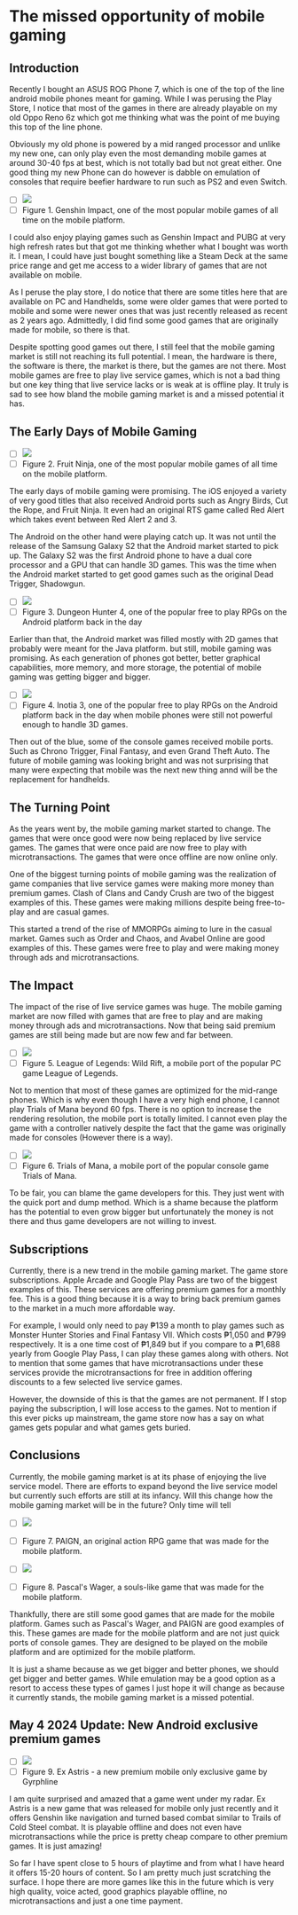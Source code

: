 # The missed opportunity of mobile gaming

## Introduction


Recently I bought an ASUS ROG Phone 7, which is one of the top of the line android mobile phones meant for gaming. While I was perusing the Play Store, I notice that most of the games in there are already playable on my old Oppo Reno 6z which got me thinking what was the point of me buying this top of the line phone.

Obviously my old phone is powered by a mid ranged processor and unlike my new one, can only play even the most demanding mobile games at around 30\-40 fps at best, which is not totally bad but not great either. One good thing my new Phone can do however is dabble on emulation of consoles that require beefier hardware to run such as PS2 and even Switch.

- [ ] [![](images/genshin_impact_tmb.png)](images/genshin_impact.png)
- [ ] Figure 1\. Genshin Impact, one of the most popular mobile games of all time on the mobile platform.

I could also enjoy playing games such as Genshin Impact and PUBG at very high refresh rates but that got me thinking whether what I bought was worth it. I mean, I could have just bought something like a Steam Deck at the same price range and get me access to a wider library of games that are not available on mobile.

As I peruse the play store, I do notice that there are some titles here that are available on PC and Handhelds, some were older games that were ported to mobile and some were newer ones that was just recently released as recent as 2 years ago. Admittedly, I did find some good games that are originally made for mobile, so there is that.

Despite spotting good games out there, I still feel that the mobile gaming market is still not reaching its full potential. I mean, the hardware is there, the software is there, the market is there, but the games are not there. Most mobile games are free to play live service games, which is not a bad thing but one key thing that live service lacks or is weak at is offline play. It truly is sad to see how bland the mobile gaming market is and a missed potential it has.

## The Early Days of Mobile Gaming

- [ ] [![](images/fruit_ninja_tmb.png)](images/fruit_ninja.png)
- [ ] Figure 2\. Fruit Ninja, one of the most popular mobile games of all time on the mobile platform.

The early days of mobile gaming were promising. The iOS enjoyed a variety of very good titles that also received Android ports such as Angry Birds, Cut the Rope, and Fruit Ninja. It even had an original RTS game called Red Alert which takes event between Red Alert 2 and 3\.

The Android on the other hand were playing catch up. It was not until the release of the Samsung Galaxy S2 that the Android market started to pick up. The Galaxy S2 was the first Android phone to have a dual core processor and a GPU that can handle 3D games. This was the time when the Android market started to get good games such as the original Dead Trigger, Shadowgun.

- [ ] [![](images/dungeon_hunter4_tmb.jpg)](images/dungeon_hunter4.jpg)
- [ ] Figure 3\. Dungeon Hunter 4, one of the popular free to play RPGs on the Android platform back in the day

Earlier than that, the Android market was filled mostly with 2D games that probably were meant for the Java platform. but still, mobile gaming was promising. As each generation of phones got better, better graphical capabilities, more memory, and more storage, the potential of mobile gaming was getting bigger and bigger.

- [ ] [![](images/inotia_3_tmb.png)](images/inotia_3.png)
- [ ] Figure 4\. Inotia 3, one of the popular free to play RPGs on the Android platform back in the day when mobile phones were still not powerful enough to handle 3D games.

Then out of the blue, some of the console games received mobile ports. Such as Chrono Trigger, Final Fantasy, and even Grand Theft Auto. The future of mobile gaming was looking bright and was not surprising that many were expecting that mobile was the next new thing annd will be the replacement for handhelds.

## The Turning Point

As the years went by, the mobile gaming market started to change. The games that were once good were now being replaced by live service games. The games that were once paid are now free to play with microtransactions. The games that were once offline are now online only.

One of the biggest turning points of mobile gaming was the realization of game companies that live service games were making more money than premium games. Clash of Clans and Candy Crush are two of the biggest examples of this. These games were making millions despite being free\-to\-play and are casual games.

This started a trend of the rise of MMORPGs aiming to lure in the casual market. Games such as Order and Chaos, and Avabel Online are good examples of this. These games were free to play and were making money through ads and microtransactions.

## The Impact

The impact of the rise of live service games was huge. The mobile gaming market are now filled with games that are free to play and are making money through ads and microtransactions. Now that being said premium games are still being made but are now few and far between.

- [ ] [![](images/wild_rifts_tmb.png)](images/wild_rifts.png)
- [ ] Figure 5\. League of Legends: Wild Rift, a mobile port of the popular PC game League of Legends.

Not to mention that most of these games are optimized for the mid\-range phones. Which is why even though I have a very high end phone, I cannot play Trials of Mana beyond 60 fps. There is no option to increase the rendering resolution, the mobile port is totally limited. I cannot even play the game with a controller natively despite the fact that the game was originally made for consoles (However there is a way).

- [ ] [![](images/trials_of_mana_tmb.png)](images/trials_of_mana.png)
- [ ] Figure 6\. Trials of Mana, a mobile port of the popular console game Trials of Mana.

To be fair, you can blame the game developers for this. They just went with the quick port and dump method. Which is a shame because the platform has the potential to even grow bigger but unfortunately the money is not there and thus game developers are not willing to invest.


## Subscriptions

Currently, there is a new trend in the mobile gaming market. The game store subscriptions. Apple Arcade and Google Play Pass are two of the biggest examples of this. These services are offering premium games for a monthly fee. This is a good thing because it is a way to bring back premium games to the market in a much more affordable way.

For example, I would only need to pay ₱139 a month to play games such as Monster Hunter Stories and Final Fantasy VII. Which costs ₱1,050 and ₱799 respectively. It is a one time cost of ₱1,849 but if you compare to a ₱1,688 yearly from Google Play Pass, I can play these games  along with others. Not to mention that some games that have microtransactions under these services provide the microtransactions for free in addition offering discounts to a few selected live service games.

However, the downside of this is that the games are not permanent. If I stop paying the subscription, I will lose access to the games. Not to mention if this ever picks up mainstream, the game store now has a say on what games gets popular and what games gets buried.

## Conclusions

Currently, the mobile gaming market is at its phase of enjoying the live service model. There are efforts to expand beyond the live service model but currently such efforts are still at its infancy. Will this change how the mobile gaming market will be in the future? Only time will tell

- [ ] [![](images/paign_tmb.png)](images/paign.png)
- [ ] Figure 7\. PAIGN, an original action RPG game that was made for the mobile platform.

- [ ] [![](images/pascal_wager_tmb.png)](images/pascal_wager.png)
- [ ] Figure 8\. Pascal's Wager, a souls\-like game that was made for the mobile platform.

Thankfully, there are still some good games that are made for the mobile platform. Games such as Pascal's Wager, and PAIGN are good examples of this. These games are made for the mobile platform and are not just quick ports of console games. They are designed to be played on the mobile platform and are optimized for the mobile platform.

It is just a shame because as we get bigger and better phones, we should get bigger and better games. While emulation may be a good option as a resort to access these types of games I just hope it will change as because it currently stands, the mobile gaming market is a missed potential.

## May 4 2024 Update: New Android exclusive premium games

- [ ] [![](images/ex_astris_tmb.jpg)](images/ex_astris.jpg)
- [ ] Figure 9\. Ex Astris \- a new premium mobile only exclusive game by Gyrphline

I am quite surprised and amazed that a game went under my radar. Ex Astris is a new game that was released for mobile only just recently and it offers Genshin like navigation and turned based combat similar to Trails of Cold Steel combat. It is playable offline and does not even have microtransactions while the price is pretty cheap compare to other premium games. It is just amazing!

So far I have spent close to 5 hours of playtime and from what I have heard it offers 15\-20 hours of content. So I am pretty much  just scratching the surface. I hope there are more games like this in the future which is very high quality, voice acted, good graphics playable offline, no microtransactions and just a one time payment.